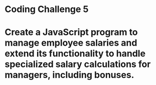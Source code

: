 # Coding Challenge 5
# Create a JavaScript program to manage employee salaries and extend its functionality to handle specialized salary calculations for managers, including bonuses. 
